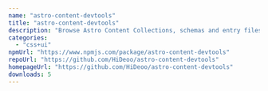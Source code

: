 ```yaml
---
name: "astro-content-devtools"
title: "astro-content-devtools"
description: "Browse Astro Content Collections, schemas and entry files in your browser"
categories:
  - "css+ui"
npmUrl: "https://www.npmjs.com/package/astro-content-devtools"
repoUrl: "https://github.com/HiDeoo/astro-content-devtools"
homepageUrl: "https://github.com/HiDeoo/astro-content-devtools"
downloads: 5
---
```

